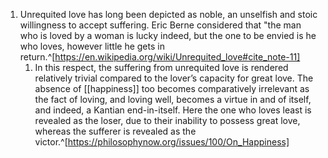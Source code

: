 1. Unrequited love has long been depicted as noble, an unselfish and stoic willingness to accept suffering. Eric Berne considered that "the man who is loved by a woman is lucky indeed, but the one to be envied is he who loves, however little he gets in return.^[https://en.wikipedia.org/wiki/Unrequited_love#cite_note-11]
	1. In this respect, the suffering from unrequited love is rendered relatively trivial compared to the lover’s capacity for great love. The absence of [[happiness]] too becomes comparatively irrelevant as the fact of loving, and loving well, becomes a virtue in and of itself, and indeed, a Kantian end-in-itself. Here the one who loves least is revealed as the loser, due to their inability to possess great love, whereas the sufferer is revealed as the victor.^[https://philosophynow.org/issues/100/On_Happiness]